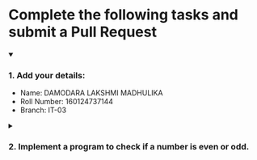 # Complete the following tasks and submit a Pull Request
<details open>
<summary><h3>1. Add your details: </h3></summary>
<ul>
  <li> Name:  DAMODARA LAKSHMI MADHULIKA</li>
  <li> Roll Number:  160124737144</li>
  <li> Branch:  IT-03</li>
</ul>
</details>
<details>
<summary><h3> 2. Implement a program to check if a number is even or odd. </h3></summary>
<ul>
  <li> Create a new file in the repository and add your code. </li>
  <li> Use any programming language of your choice. </li>
</ul>
</details>
